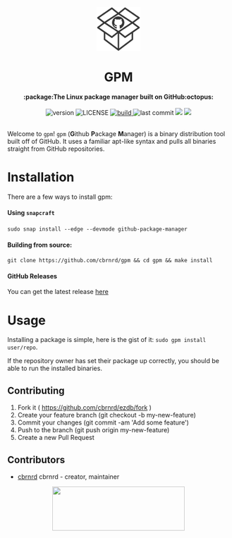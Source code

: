 <p align="center"><img src="https://github.com/cbrnrd/gpm/raw/master/img/logo-transparent.png" alt="gpm" width="100" height="100"></p>

<h1 align="center">GPM</h1>

<div align="center">
  <strong>:package:The Linux package manager built on GitHub:octopus:</strong>
</div>

<br />

<div align="center">
  <!-- Version -->
  <img src="https://img.shields.io/badge/version-0.1.0-brightgreen.svg?style=flat-square" alt="version">

  <!-- License -->
  <img src="https://img.shields.io/badge/license-MIT-brightgreen.svg?style=flat-square" alt="LICENSE">
  
  <!-- Build Status -->
  <a href="https://travis-ci.org/cbrnrd/gpm">
    <img src="https://img.shields.io/travis/cbrnrd/gpm.svg?style=flat-square" alt="build">
  </a>
  
  <!-- Last Commit -->
  <img src="https://img.shields.io/github/last-commit/cbrnrd/gpm.svg?style=flat-square" alt="last commit">
  <img src="https://img.shields.io/github/languages/code-size/badges/shields.svg?color=bright-green&style=flat-square">
  <a href="https://carterbrainerd.me/donations">
    <img src="https://img.shields.io/badge/donate-%3C3-red.svg?longCache=true&style=flat-square">
  </a>
</div>

<br />

Welcome to `gpm`! `gpm` (**G**ithub **P**ackage **M**anager) is a binary distribution tool built off of GitHub. It uses a familiar apt-like syntax and pulls all binaries straight from GitHub repositories.

# Installation

There are a few ways to install gpm:

#### Using `snapcraft`
`sudo snap install --edge --devmode github-package-manager`

#### Building from source: 
```
git clone https://github.com/cbrnrd/gpm && cd gpm && make install
```

#### GitHub Releases
You can get the latest release [here](https://github.com/cbrnrd/gpm/releases)

# Usage

Installing a package is simple, here is the gist of it: `sudo gpm install user/repo`.

If the repository owner has set their package up correctly, you should be able to run the installed binaries.

## Contributing

1. Fork it ( https://github.com/cbrnrd/ezdb/fork )
2. Create your feature branch (git checkout -b my-new-feature)
3. Commit your changes (git commit -am 'Add some feature')
4. Push to the branch (git push origin my-new-feature)
5. Create a new Pull Request

## Contributors

- [cbrnrd](https://github.com/cbrnrd) cbrnrd - creator, maintainer


<p align="center">
  <img height="100" width="300" src="https://i.imgur.com/obHmDnX.png">
</p>
